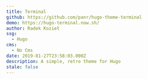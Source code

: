 ```yaml
---
title: Terminal
github: https://github.com/panr/hugo-theme-terminal
demo: https://hugo-terminal.now.sh/
author: Radek Kozieł
ssg:
  - Hugo
cms:
  - No Cms
date: 2019-01-27T23:58:03.000Z
description: A simple, retro theme for Hugo
stale: false
---
```

